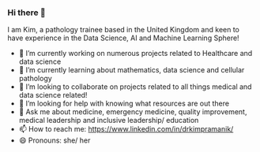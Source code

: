 ### Hi there 👋
I am Kim, a pathology trainee based in the United Kingdom and keen to have experience in the Data Science, AI and Machine Learning Sphere! 
- 🔭 I’m currently working on numerous projects related to Healthcare and data science 
- 🌱 I’m currently learning about mathematics, data science and cellular pathology
- 👯 I’m looking to collaborate on projects related to all things medical and data science related!
- 🤔 I’m looking for help with knowing what resources are out there 
- 💬 Ask me about medicine, emergency medicine, quality improvement, medical leadership and inclusive leadership/ education
- 📫 How to reach me: https://www.linkedin.com/in/drkimpramanik/
- 😄 Pronouns: she/ her
